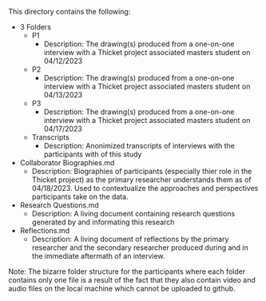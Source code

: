 This directory contains the following:
- 3 Folders
	- P1
		- Description: The drawing(s) produced from a one-on-one interview with a Thicket project associated masters student on 04/12/2023
	- P2
		- Description: The drawing(s) produced from a one-on-one interview with a Thicket project associated masters student on 04/13/2023
	- P3
		- Description: The drawing(s) produced from a one-on-one interview with a Thicket project associated masters student on 04/17/2023
	- Transcripts
		- Description: Anonimized transcripts of interviews with the participants with of this study
- Collaborator Biographies.md
	- Description: Biographies of participants (especially thier role in the Thicket project) as the primary researcher understands them as of 04/18/2023. Used to contextualize the approaches and perspectives participants take on the data.
- Research Questions.md
	- Description: A living document containing research questions generated by and informating this research
- Reflections.md
	- Description: A living document of reflections by the primary researcher and the secondary researcher produced during and in the immediate aftermath of an interview.

Note: The bizarre folder structure for the participants where each folder contains only one file is a result of the fact that they also contain video and audio files on the local machine which cannot be uploaded to github. 